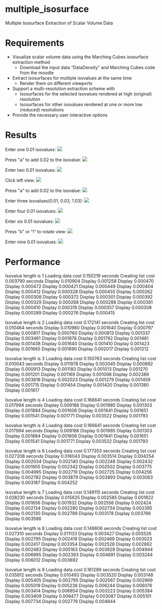 # multiple_isosurface
Multiple Isosurface Extraction of Scalar Volume Data

# Requirements
* Visualize scalar volume data using the Marching Cubes isosurface
extraction method
    * Download the input data “DataDensity” and Marching Cubes code
from the moodle
* Extract isosurfaces for multiple isovalues at the same time
    * Render them on different viewports
* Support a multi-resolution extraction scheme with
    * Isosurfaces for the selected isovalues rendered at high (original)
resolution
    * Isosurfaces for other isovalues rendered at one or more low (reduced) resolutions
* Provide the necessary user interactive options

# Results

Enter one 0.01 isovalues:
![](doc/one_isovalue.png)

Press "a" to add 0.02 to the isovalue: 
![](doc/one_isovalue_higer_isovalue.png)

Enter two 0.01 isovalues:
![](doc/2_isovalues.png)

Click left view:
![](doc/2_isovalues_left_higer_resolution.png)

Press "a" to add 0.02 to the isovalue: 
![](doc/2_isovalues_higher_isovalue.png)

Enter three isovalues(0.01, 0.03, 1.03):
![](doc/4_isovalues.png)

Enter four 0.01 isovalues:
![](doc/4_isovalues.png)

Enter six 0.01 isovalues:
![](doc/6_isovalues.png)

Press "k" or "l" to rotate view:
![](doc/6_isovalues_rotated.png)

Enter nine 0.01 isovalues:
![](doc/9_isovalues.png)

# Performance

Isovalue length is 1
Loading data cost 0.150219 seconds
Creating list cost 0.003790 seconds
Display 0.010904
Display 0.001258
Display 0.000470
Display 0.000472
Display 0.000421
Display 0.000449
Display 0.000404
Display 0.000412
Display 0.000328
Display 0.000455
Display 0.000262
Display 0.000308
Display 0.000372
Display 0.000301
Display 0.000392
Display 0.000329
Display 0.000268
Display 0.000288
Display 0.000381
Display 0.000410
Display 0.000319
Display 0.000357
Display 0.000308
Display 0.000289
Display 0.000276
Display 0.000415

Isovalue length is 2
Loading data cost 0.172141 seconds
Creating list cost 0.010464 seconds
Display 0.010980
Display 0.001640
Display 0.000797
Display 0.000817
Display 0.000760
Display 0.000813
Display 0.001337
Display 0.003461
Display 0.001878
Display 0.001792
Display 0.001481
Display 0.001438
Display 0.001640
Display 0.001410
Display 0.001423
Display 0.001665
Display 0.001690
Display 0.002017
Display 0.001212

Isovalue length is 3
Loading data cost 0.150763 seconds
Creating list cost 0.010043 seconds
Display 0.011978
Display 0.002045
Display 0.000892
Display 0.000913
Display 0.001183
Display 0.001013
Display 0.001270
Display 0.001201
Display 0.001169
Display 0.001098
Display 0.002389
Display 0.003818
Display 0.002023
Display 0.001279
Display 0.001459
Display 0.001715
Display 0.001454
Display 0.001420
Display 0.001380
Display 0.001817

Isovalue length is 4
Loading data cost 0.166641 seconds
Creating list cost 0.017994 seconds
Display 0.009188
Display 0.001985
Display 0.001303
Display 0.001884
Display 0.001606
Display 0.001641
Display 0.001651
Display 0.001541
Display 0.001771
Display 0.003522
Display 0.001793

Isovalue length is 4
Loading data cost 0.166641 seconds
Creating list cost 0.017994 seconds
Display 0.009188
Display 0.001985
Display 0.001303
Display 0.001884
Display 0.001606
Display 0.001641
Display 0.001651
Display 0.001541
Display 0.001771
Display 0.003522
Display 0.001793

Isovalue length is 6
Loading data cost 0.177353 seconds
Creating list cost 0.027208 seconds
Display 0.016043
Display 0.003514
Display 0.004254
Display 0.002034
Display 0.002140
Display 0.002248
Display 0.002432
Display 0.001905
Display 0.002342
Display 0.002502
Display 0.003775
Display 0.004995
Display 0.002719
Display 0.002725
Display 0.004256
Display 0.002782
Display 0.003879
Display 0.003893
Display 0.003063
Display 0.003187
Display 0.004252

Isovalue length is 7
Loading data cost 0.149115 seconds
Creating list cost 0.028230 seconds
Display 0.015625
Display 0.002585
Display 0.001822
Display 0.001656
Display 0.001932
Display 0.002556
Display 0.002424
Display 0.002134
Display 0.002280
Display 0.002734
Display 0.002395
Display 0.002130
Display 0.002799
Display 0.003178
Display 0.003766
Display 0.003586

Isovalue length is 8
Loading data cost 0.148606 seconds
Creating list cost 0.027310 seconds
Display 0.011133
Display 0.003427
Display 0.005526
Display 0.002795
Display 0.002419
Display 0.002469
Display 0.003023
Display 0.002417
Display 0.003354
Display 0.002528
Display 0.002862
Display 0.002483
Display 0.005163
Display 0.003829
Display 0.004944
Display 0.006995
Display 0.002393
Display 0.004691
Display 0.003244
Display 0.006012
Display 0.003692

Isovalue length is 9
Loading data cost 0.161289 seconds
Creating list cost 0.035812 seconds
Display 0.010493
Display 0.003520
Display 0.003148
Display 0.005405
Display 0.002795
Display 0.002567
Display 0.002969
Display 0.005019
Display 0.005236
Display 0.006244
Display 0.006076
Display 0.003414
Display 0.006854
Display 0.003223
Display 0.005384
Display 0.003408
Display 0.006477
Display 0.003087
Display 0.005101
Display 0.007734
Display 0.002776
Display 0.004844


